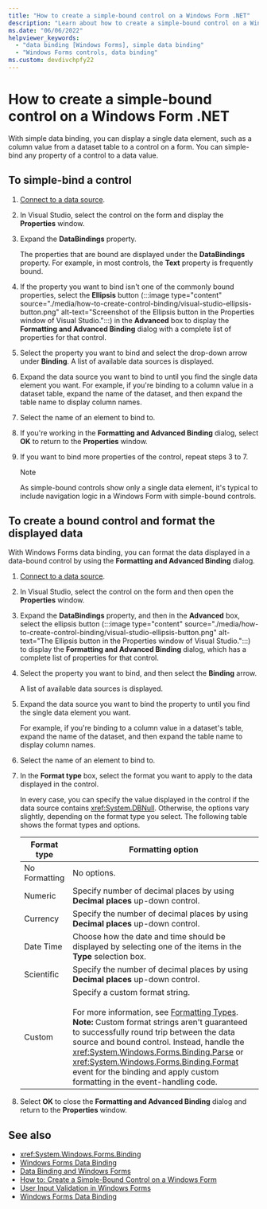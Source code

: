 ```yaml
---
title: "How to create a simple-bound control on a Windows Form .NET"
description: "Learn about how to create a simple-bound control on a Windows Form .NET."
ms.date: "06/06/2022"
helpviewer_keywords:
  - "data binding [Windows Forms], simple data binding"
  - "Windows Forms controls, data binding"
ms.custom: devdivchpfy22
---
```


# How to create a simple-bound control on a Windows Form .NET

With simple data binding, you can display a single data element, such as a column value from a dataset table to a control on a form. You can simple-bind any property of a control to a data value.

## To simple-bind a control

01. [Connect to a data source](/dotnet/framework/data/adonet/connecting-to-a-data-source).

01. In Visual Studio, select the control on the form and display the **Properties** window.

01. Expand the **DataBindings** property.

    The properties that are bound are displayed under the **DataBindings** property. For example, in most controls, the **Text** property is frequently bound.

01. If the property you want to bind isn't one of the commonly bound properties, select the **Ellipsis** button (:::image type="content" source="./media/how-to-create-control-binding/visual-studio-ellipsis-button.png" alt-text="Screenshot of the Ellipsis button in the Properties window of Visual Studio.":::) in the **Advanced** box to display the **Formatting and Advanced Binding** dialog with a complete list of properties for that control.

01. Select the property you want to bind and select the drop-down arrow under **Binding**. A list of available data sources is displayed.

01. Expand the data source you want to bind to until you find the single data element you want. For example, if you're binding to a column value in a dataset table, expand the name of the dataset, and then expand the table name to display column names.

01. Select the name of an element to bind to.

01. If you're working in the **Formatting and Advanced Binding** dialog, select **OK** to return to the **Properties** window.

01. If you want to bind more properties of the control, repeat steps 3 to 7.

    > [!NOTE]
    > As simple-bound controls show only a single data element, it's typical to include navigation logic in a Windows Form with simple-bound controls.

## To create a bound control and format the displayed data

With Windows Forms data binding, you can format the data displayed in a data-bound control by using the **Formatting and Advanced Binding** dialog.

01. [Connect to a data source](/dotnet/framework/data/adonet/connecting-to-a-data-source).

01. In Visual Studio, select the control on the form and then open the **Properties** window.

01. Expand the **DataBindings** property, and then in the **Advanced** box, select the ellipsis button (:::image type="content" source="./media/how-to-create-control-binding/visual-studio-ellipsis-button.png" alt-text="The Ellipsis button in the Properties window of Visual Studio.":::) to display the **Formatting and Advanced Binding** dialog, which has a complete list of properties for that control.

01. Select the property you want to bind, and then select the **Binding** arrow.

    A list of available data sources is displayed.

01. Expand the data source you want to bind the property to until you find the single data element you want.

    For example, if you're binding to a column value in a dataset's table, expand the name of the dataset, and then expand the table name to display column names.

01. Select the name of an element to bind to.

01. In the **Format type** box, select the format you want to apply to the data displayed in the control.

    In every case, you can specify the value displayed in the control if the data source contains <xref:System.DBNull>. Otherwise, the options vary slightly, depending on the format type you select. The following table shows the format types and options.

    |Format type|Formatting option|
    |-----------------|-----------------------|
    |No Formatting|No options.|
    |Numeric|Specify number of decimal places by using **Decimal places** up-down control.|
    |Currency|Specify the number of decimal places by using **Decimal places** up-down control.|
    |Date Time|Choose how the date and time should be displayed by selecting one of the items in the **Type** selection box.|
    |Scientific|Specify the number of decimal places by using **Decimal places** up-down control.|
    |Custom|Specify a custom format string.<br /><br /> For more information, see [Formatting Types](/dotnet/standard/base-types/formatting-types). **Note:**  Custom format strings aren't guaranteed to successfully round trip between the data source and bound control. Instead, handle the <xref:System.Windows.Forms.Binding.Parse> or <xref:System.Windows.Forms.Binding.Format> event for the binding and apply custom formatting in the event-handling code.|

01. Select **OK** to close the **Formatting and Advanced Binding** dialog and return to the **Properties** window.

## See also

- <xref:System.Windows.Forms.Binding>
- [Windows Forms Data Binding](/dotnet/desktop/winforms/windows-forms-data-binding?view=netframeworkdesktop-4.8&preserve-view=true)
- [Data Binding and Windows Forms](/dotnet/desktop/winforms/data-binding-and-windows-forms?view=netframeworkdesktop-4.8&preserve-view=true)
- [How to: Create a Simple-Bound Control on a Windows Form](/dotnet/desktop/winforms/how-to-create-a-simple-bound-control-on-a-windows-form?view=netframeworkdesktop-4.8&preserve-view=true)
- [User Input Validation in Windows Forms](/dotnet/desktop/winforms/user-input-validation-in-windows-forms?view=netframeworkdesktop-4.8&preserve-view=true)
- [Windows Forms Data Binding](/dotnet/desktop/winforms/windows-forms-data-binding?view=netframeworkdesktop-4.8&preserve-view=true)
